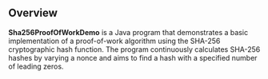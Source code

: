 ## Overview
**Sha256ProofOfWorkDemo** is a Java program that demonstrates a basic implementation of a proof-of-work algorithm using the SHA-256 cryptographic hash function. The program continuously calculates SHA-256 hashes by varying a nonce and aims to find a hash with a specified number of leading zeros.